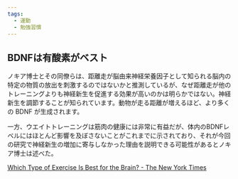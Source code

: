 ```yaml
---
tags:
  - 運動
  - 勉強習慣
---
```

## BDNFは有酸素がベスト

ノキア博士とその同僚らは、距離走が脳由来神経栄養因子として知られる脳内の特定の物質の放出を刺激するのではないかと推測しているが、なぜ距離走が他のトレーニングよりも神経新生を促進する効果が高いのかは明らかではない。神経新生を調節することが知られています。動物が走る距離が増えるほど、より多くの BDNF が生成されます。

一方、ウエイトトレーニングは筋肉の健康には非常に有益だが、体内のBDNFレベルにはほとんど影響を及ぼさないことがこれまでに示されており、それが今回の研究で神経新生の増加に寄与しなかった理由を説明できる可能性があるとノキア博士は述べた。

[Which Type of Exercise Is Best for the Brain? - The New York Times](https://archive.nytimes.com/well.blogs.nytimes.com/2016/02/17/which-type-of-exercise-is-best-for-the-brain/?_r=0)

